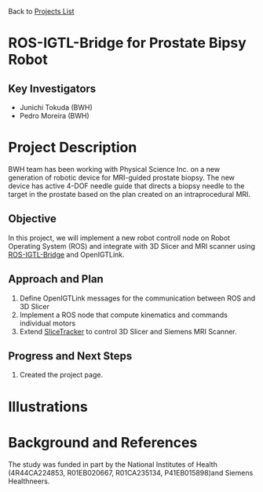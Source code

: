 Back to [Projects List](../../README.md#ProjectsList)

# ROS-IGTL-Bridge for Prostate Bipsy Robot

## Key Investigators

- Junichi Tokuda (BWH)
- Pedro Moreira (BWH)

# Project Description

<!-- Add a short paragraph describing the project. -->
BWH team has been working with Physical Science Inc. on a new generation of robotic device for MRI-guided prostate biopsy.
The new device has active 4-DOF needle guide that directs a biopsy needle to the target in the prostate based on the plan
created on an intraprocedural MRI.

## Objective

In this project, we will implement a new robot controll node on Robot Operating System (ROS) and integrate with 3D Slicer
and MRI scanner using [ROS-IGTL-Bridge](https://github.com/openigtlink/ROS-IGTL-Bridge) and OpenIGTLink.

## Approach and Plan

<!-- Describe here HOW you would like to achieve the objectives stated above. -->

1. Define OpenIGTLink messages for the communication between ROS and 3D Slicer
1. Implement a ROS node that compute kinematics and commands individual motors
1. Extend [SliceTracker](https://github.com/SlicerProstate/SliceTracker) to control 3D Slicer and Siemens MRI Scanner.


## Progress and Next Steps

<!-- Update this section as you make progress, describing of what you have ACTUALLY DONE. If there are specific steps that you could not complete then you can describe them here, too. -->

1. Created the project page.


# Illustrations

<!-- Add pictures and links to videos that demonstrate what has been accomplished.
![Description of picture](Example2.jpg)
![Some more images](Example2.jpg)
-->

# Background and References
The study was funded in part by the National Institutes of Health (4R44CA224853, R01EB020667, R01CA235134, P41EB015898)and Siemens Healthneers.

<!-- If you developed any software, include link to the source code repository. If possible, also add links to sample data, and to any relevant publications. -->
